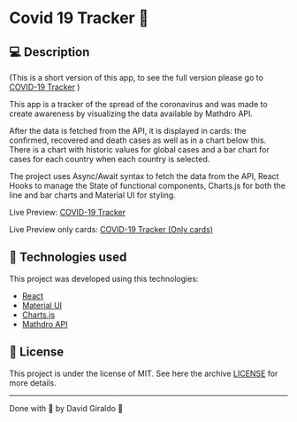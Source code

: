 # Covid 19 Tracker :notebook:

## :computer: Description

(This is a short version of this app, to see the full version please go to [COVID-19 Tracker](https://github.com/dagibu301/Covid-19-Tracker) )

This app is a tracker of the spread of the coronavirus and was made to create awareness by visualizing the data available by Mathdro API.

After the data is fetched from the API, it is displayed in cards: the confirmed, recovered and death cases as well as in a chart below this. There is a chart with historic values for global cases and a bar chart for cases for each country when each country is selected.

The project uses Async/Await syntax to fetch the data from the API, React Hooks to manage the State of functional components, Charts.js for both the line and bar charts and Material UI for styling.

Live Preview: [COVID-19 Tracker](https://keen-mcnulty-997285.netlify.app/)

Live Preview only cards: [COVID-19 Tracker (Only cards)](https://admiring-nightingale-dd7357.netlify.app/)

## :space_invader: Technologies used
This project was developed using this technologies:
- [React](https://reactjs.org/)
- [Material UI](https://material-ui.com/)
- [Charts.js](https://www.chartjs.org/)
- [Mathdro API](https://covid19.mathdro.id/api)

## :memo: License

This project is under the license of MIT. See here the archive [LICENSE](LICENSE.md) for more details.

---

Done with :purple_heart: by David Giraldo :wave:
